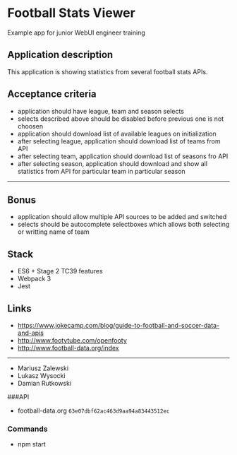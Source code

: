 # Football Stats Viewer

Example app for junior WebUI engineer training

## Application description

This application is showing statistics from several football stats APIs.

## Acceptance criteria

- application should have league, team and season selects
- selects described above should be disabled before previous one is not choosen
- application should download list of available leagues on initialization
- after selecting league, application should download list of teams from API
- after selecting team, application should download list of seasons fro API
- after selecting season, application should download and show all statistics from API for particular team in particular season

---

## Bonus

- application should allow multiple API sources to be added and switched
- selects should be autocomplete selectboxes which allows both selecting or writting name of team

## Stack

- ES6 + Stage 2 TC39 features
- Webpack 3
- Jest

## Links

- https://www.jokecamp.com/blog/guide-to-football-and-soccer-data-and-apis
- http://www.footytube.com/openfooty
- http://www.football-data.org/index

---

- Mariusz Zalewski
- Lukasz Wysocki <lukwys>
- Damian Rutkowski <Txwxcc>

###API
- football-data.org `63e07dbf62ac463d9aa94a83443512ec`

### Commands

- npm start
